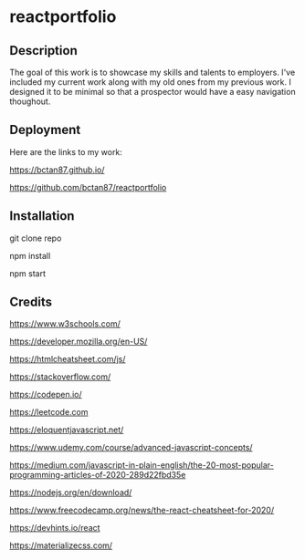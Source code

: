 # reactportfolio

## Description

The goal of this work is to showcase my skills and talents to employers. I've included my current work along with my old ones from my previous work. I designed it to be minimal so that a prospector would have a easy navigation thoughout.

## Deployment

Here are the links to my work:

https://bctan87.github.io/

https://github.com/bctan87/reactportfolio

## Installation

git clone repo

npm install 

npm start

## Credits

https://www.w3schools.com/

https://developer.mozilla.org/en-US/

https://htmlcheatsheet.com/js/

https://stackoverflow.com/

https://codepen.io/

https://leetcode.com

https://eloquentjavascript.net/

https://www.udemy.com/course/advanced-javascript-concepts/

https://medium.com/javascript-in-plain-english/the-20-most-popular-programming-articles-of-2020-289d22fbd35e

https://nodejs.org/en/download/

https://www.freecodecamp.org/news/the-react-cheatsheet-for-2020/

https://devhints.io/react

https://materializecss.com/
